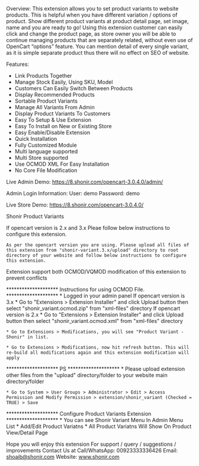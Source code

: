 Overview:
This extension allows you to set product variants to website products. This is helpful when you have different variation / options of product. Show different product variants at product detail page, set image, name and you are ready to go!
Using this extension customer can easily click and change the product page, as store owner you will be able to continue managing products that are separately related, without even use of OpenCart “options” feature. You can mention detail of every single variant, as it is simple separate product thus there will no effect on SEO of website.

Features:
* Link Products Together
* Manage Stock Easily, Using SKU, Model
* Customers Can Easily Switch Between Products
* Display Recommended Products
* Sortable Product Variants
* Manage All Variants From Admin
* Display Product Variants To Customers
* Easy To Setup & Use Extension
* Easy To Install on New or Existing Store
* Easy Enable/Disable Extension
* Quick Installation
* Fully Customized Module
* Multi language supported
* Multi Store supported
* Use OCMOD XML For Easy Installation
* No Core File Modification

Live Admin Demo:
https://8.shonir.com/opencart-3.0.4.0/admin/

Admin Login Information:
User: demo
Password: demo

Live Store Demo:
https://8.shonir.com/opencart-3.0.4.0/



Shonir Product Variants

If opencart version is 2.x and 3.x
	Pleae follow below instructions to configure this extension.

	As per the opencart version you are using. Please upload all files of this extension from "shonir-variant.3.x/upload" directory to root directory of your website and follow below instructions to configure this extension.


Extension support both OCMOD/VQMOD modification of this extension to prevent conflicts

********************	Instructions for using OCMOD File.	********************
	* Logged in your admin panel
	If opencart version is 3.x
		* Go to "Extensions > Extension Installer" and click Upload button then select "shonir_variant.ocmod.zip" from "xml-files" directory
	If opencart version is 2.x
		* Go to "Extensions > Extension Installer" and click Upload button then select "shonir_variant.ocmod.xml" from "xml-files" directory

	* Go to Extensions > Modifications, you will see "Product Variant - Shonir" in list.

	* Go to Extensions > Modifications, now hit refresh button. This will re-build all modifications again and this extension modification will apply


********************	PS	********************
	* Please upload extension other files from the "upload" directory/folder to your website main directory/folder

	* Go to System > User Groups > Administrator > Edit > Access Permission and Modify Permission > extension/shonir_variant (Checked = TRUE) > Save


********************	Configure Product Variants Extension	********************
	* You can see Shonir Variant Menu In Admin Menu List
	* Add/Edit Product Variatns
	* All Product Variatns Will Show On Product View/Detail Page


Hope you will enjoy this extension
For support / query / suggestions / improvements Contact Us at
	Call/WhatsApp: 00923333336426
	Email: shoaib@shonir.com
	Website: www.shonir.com
